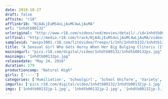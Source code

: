 ```yaml
---
date: 2018-10-27
draft: false
affsite: "r18"
afflinkr18: "NjA4LjEuMS4xLjAuMC4wLjAuMA"
url: "1nhdtb00132"
urloriginal: "http://www.r18.com/videos/vod/movies/detail/-/id=1nhdtb00132"
urlfinal: "http://media.r18.com/track/NjA4LjEuMS4xLjAuMC4wLjAuMA/videos/vod/movies/detail/-/id=1nhdtb00132"
samplevid: "awspv3001.r18.com/litevideo/freepv/1/1nh/1nhdtb132/1nhdtb132_dmb_w.mp4"
title: "A Sensual Girl Who Gets Horny When Her Big Bulging Clitoris (It's So Big You Can See It Popping Out Of Her Panties) Gets Tweaked And Toyed With"
mainimgurl: "pics.r18.com/digital/video/1nhdtb00132/1nhdtb00132ps.jpg"
mainimgs: "1nhdtb00132ps.jpg"
releasedate: "May 24, 2018"
duration: 179
productioncomp: "Natural High"
girls: ['----']
categories: ['Humiliation', 'Schoolgirl', 'School Uniform', 'Variety', 'Facial', 'Hi-Def']
imgurls: ['pics.r18.com/digital/video/1nhdtb00132/1nhdtb00132jp-1.jpg', 'pics.r18.com/digital/video/1nhdtb00132/1nhdtb00132jp-2.jpg', 'pics.r18.com/digital/video/1nhdtb00132/1nhdtb00132jp-3.jpg', 'pics.r18.com/digital/video/1nhdtb00132/1nhdtb00132jp-4.jpg', 'pics.r18.com/digital/video/1nhdtb00132/1nhdtb00132jp-5.jpg', 'pics.r18.com/digital/video/1nhdtb00132/1nhdtb00132jp-6.jpg', 'pics.r18.com/digital/video/1nhdtb00132/1nhdtb00132jp-7.jpg', 'pics.r18.com/digital/video/1nhdtb00132/1nhdtb00132jp-8.jpg', 'pics.r18.com/digital/video/1nhdtb00132/1nhdtb00132jp-9.jpg', 'pics.r18.com/digital/video/1nhdtb00132/1nhdtb00132jp-10.jpg', 'pics.r18.com/digital/video/1nhdtb00132/1nhdtb00132jp-11.jpg', 'pics.r18.com/digital/video/1nhdtb00132/1nhdtb00132jp-12.jpg', 'pics.r18.com/digital/video/1nhdtb00132/1nhdtb00132jp-13.jpg', 'pics.r18.com/digital/video/1nhdtb00132/1nhdtb00132jp-14.jpg', 'pics.r18.com/digital/video/1nhdtb00132/1nhdtb00132jp-15.jpg', 'pics.r18.com/digital/video/1nhdtb00132/1nhdtb00132jp-16.jpg', 'pics.r18.com/digital/video/1nhdtb00132/1nhdtb00132jp-17.jpg', 'pics.r18.com/digital/video/1nhdtb00132/1nhdtb00132jp-18.jpg', 'pics.r18.com/digital/video/1nhdtb00132/1nhdtb00132jp-19.jpg', 'pics.r18.com/digital/video/1nhdtb00132/1nhdtb00132jp-20.jpg']
imgs: ['1nhdtb00132jp-1.jpg', '1nhdtb00132jp-2.jpg', '1nhdtb00132jp-3.jpg', '1nhdtb00132jp-4.jpg', '1nhdtb00132jp-5.jpg', '1nhdtb00132jp-6.jpg', '1nhdtb00132jp-7.jpg', '1nhdtb00132jp-8.jpg', '1nhdtb00132jp-9.jpg', '1nhdtb00132jp-10.jpg', '1nhdtb00132jp-11.jpg', '1nhdtb00132jp-12.jpg', '1nhdtb00132jp-13.jpg', '1nhdtb00132jp-14.jpg', '1nhdtb00132jp-15.jpg', '1nhdtb00132jp-16.jpg', '1nhdtb00132jp-17.jpg', '1nhdtb00132jp-18.jpg', '1nhdtb00132jp-19.jpg', '1nhdtb00132jp-20.jpg']
---
```

